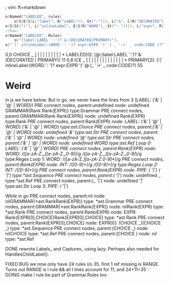 ; vim: ft=markdown
```go
o(Named("LABELED", rules(
    o(S(E(S(L("label", R("LABEL")), St(":"))), L("&", C(R("DECORATED"), R("PRIMARY"))))),
o(S(St("("), L("inlineLabel", E(S(R("WORD"), St(": ")))), L("expr", R("EXPR")), St(")"), E(S(R("_"), St("->"), R("_"), L("code", R("CODE"))))), func(it Astnode) Astnode {
//Raw:
o(Named("LABELED", Rules(
	o("(label:LABEL ':')? &:(DECORATED|PRIMARY)"),
o("'(' inlineLabel:(WORD ': ')? expr:EXPR ')' ( _ '->' _ code:CODE )?", func(it Astnode) Astnode {
```
0,0                  CHOICE _            ] | | | | | | | | | * LABELED[0]: (@:(label:LABEL ':')? &:(DECORATED | PRIMARY)) 11
0,8             ICE _                    ] | | | | | | | | | | | | | * PRIMARY[2]: ('(' inlineLabel:(WORD ': ')? expr:EXPR ')' @:(_ '->' _ code:CODE)?) 55 

Weird
=====================================
in js we have below. But in go, we never have the lines from 3 (LABEL: ('&' | '@' | WORD))
 PRE connect nodes, parent:undefined node: undefined GRAMMAR{Rank Rank(EXPR)} type:Grammar
 PRE connect nodes, parent:GRAMMAR{Rank Rank(EXPR)} node: undefined Rank(EXPR) type:Rank
 PRE connect nodes, parent:Rank(EXPR) node: LABEL: ('&' | '@' | WORD) ('&' | '@' | WORD) type:*ast.Choice
 PRE connect nodes, parent:('&' | '@' | WORD) node: undefined '&' type:ast.Str
 PRE connect nodes, parent:('&' | '@' | WORD) node: undefined '@' type:ast.Str
 PRE connect nodes, parent:('&' | '@' | WORD) node: undefined WORD type:*ast.Ref
Loop 0: LABEL: ('&' | '@' | WORD)
 PRE connect nodes, parent:Rank(EXPR) node: WORD: /([a-zA-Z\._][a-zA-Z\._0-9]*)/g /([a-zA-Z\._][a-zA-Z\._0-9]*)/g type:Regex
Loop 1: WORD: /([a-zA-Z\._][a-zA-Z\._0-9]*)/g
 PRE connect nodes, parent:Rank(EXPR) node: INT: /([0-9]+)/g /([0-9]+)/g type:Regex
Loop 2: INT: /([0-9]+)/g
 PRE connect nodes, parent:Rank(EXPR) node: _PIPE: (_ '|') (_ '|') type:*ast.Sequence
 PRE connect nodes, parent:(_ '|') node: undefined _ type:*ast.Ref
 PRE connect nodes, parent:(_ '|') node: undefined '|' type:ast.Str
Loop 3: _PIPE: (_ '|')

While in go
 PRE connect nodes, parent:nil node: nilGRAMMAR{*ast.RankRank(EXPR)} type: *ast.Grammar
 PRE connect nodes, parent:GRAMMAR{*ast.RankRank(EXPR)} node: nilRank(EXPR) type: *ast.Rank
 PRE connect nodes, parent:Rank(EXPR) node: EXPR: Rank(EXPR[0],CHOICE)Rank(EXPR[0],CHOICE) type: *ast.Rank
 PRE connect nodes, parent:Rank(EXPR[0],CHOICE) node: EXPR[0]: (CHOICE _)(CHOICE _) type: *ast.Sequence
 PRE connect nodes, parent:(CHOICE _) node: nilCHOICE type: *ast.Ref
 PRE connect nodes, parent:(CHOICE _) node: nil_ type: *ast.Ref


 DONE rewrote Labels_ and Captures_ using lazy.
      Perhaps also needed for HandlesChildLabel().

FIXED BUG we now only have 24 rules i/o 35.
    first 1 ref missing  is RANGE. 
	  Turns out RANGE is I rule && all I lines account for 11, and 24+11=35
	  ∵ DOING make I rule be part of Grammar.Rules too

